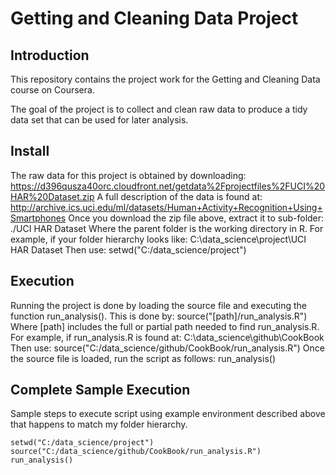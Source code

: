 # Getting and Cleaning Data Project

## Introduction
This repository contains the project work for the Getting and Cleaning Data course on Coursera.

The goal of the project is to collect and clean raw data to produce a tidy data set that can 
be used for later analysis.

## Install
The raw data for this project is obtained by downloading:
	https://d396qusza40orc.cloudfront.net/getdata%2Fprojectfiles%2FUCI%20HAR%20Dataset.zip
A full description of the data is found at:
	http://archive.ics.uci.edu/ml/datasets/Human+Activity+Recognition+Using+Smartphones
Once you download the zip file above, extract it to sub-folder:
	./UCI HAR Dataset
Where the parent folder is the working directory in R. 
For example, if your folder hierarchy looks like:
	C:\data_science\project\UCI HAR Dataset
Then use:
	setwd("C:/data_science/project")

## Execution
Running the project is done by loading the source file and executing
the function run_analysis(). This is done by:
	source("[path]/run_analysis.R")
Where [path] includes the full or partial path needed to find run_analysis.R.
For example, if run_analysis.R is found at:
	C:\data_science\github\CookBook 
Then use:
	source("C:/data_science/github/CookBook/run_analysis.R")
Once the source file is loaded, run the script as follows:
	run_analysis()

## Complete Sample Execution
Sample steps to execute script using example environment described above
that happens to match my folder hierarchy.

	setwd("C:/data_science/project")
	source("C:/data_science/github/CookBook/run_analysis.R")
	run_analysis()
